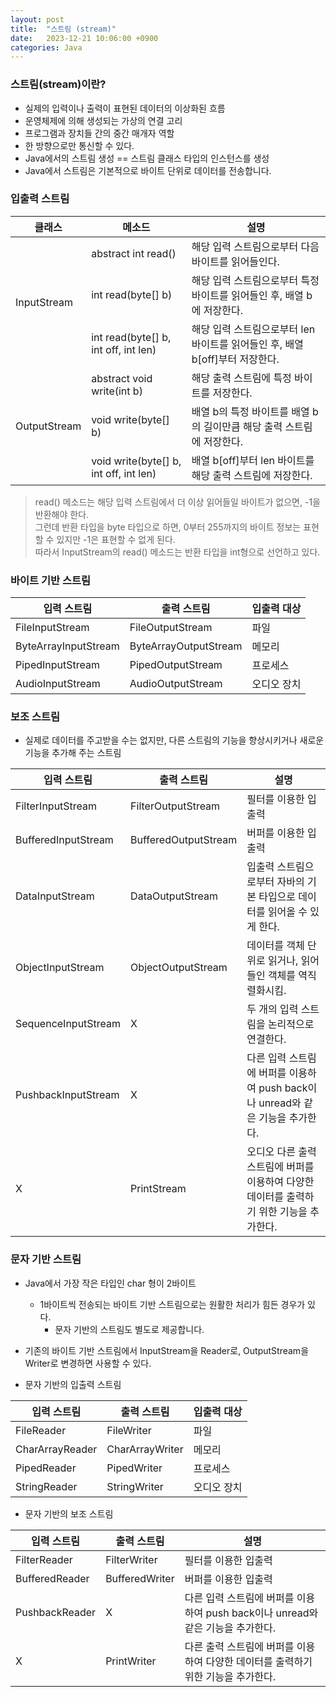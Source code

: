 ```yaml
---
layout: post
title:  "스트림 (stream)"
date:   2023-12-21 10:06:00 +0900
categories: Java
---
```


### 스트림(stream)이란?

- 실제의 입력이나 출력이 표현된 데이터의 이상화된 흐름
- 운영체제에 의해 생성되는 가상의 연결 고리
- 프로그램과 장치들 간의 중간 매개자 역할
- 한 방향으로만 통신할 수 있다.
- Java에서의 스트림 생성 == 스트림 클래스 타입의 인스턴스를 생성
- Java에서 스트림은 기본적으로 바이트 단위로 데이터를 전송합니다.

### 입출력 스트림

<div class="table-wrapper">
    <table>
        <thead>
            <tr>
            <th>클래스</th>
            <th>메소드</th>
            <th>설명</th>
            </tr>
        </thead>
        <tbody>
            <tr>
                <td rowspan="3">InputStream</td>
                <td>abstract int read()</td>
                <td>해당 입력 스트림으로부터 다음 바이트를 읽어들인다.</td>
            </tr>
            <tr>
                <td>int read(byte[] b)</td>
                <td>해당 입력 스트림으로부터 특정 바이트를 읽어들인 후, 배열 b에 저장한다.</td>
            </tr>
            <tr>
                <td>int read(byte[] b, int off, int len)</td>
                <td>해당 입력 스트림으로부터 len 바이트를 읽어들인 후, 배열 b[off]부터 저장한다.</td>
            </tr>
            <tr>
                <td rowspan="3">OutputStream</td>
                <td>abstract void write(int b)</td>
                <td>해당 출력 스트림에 특정 바이트를 저장한다.</td>
            </tr>
            <tr>
                <td>void write(byte[] b)</td>
                <td>배열 b의 특정 바이트를 배열 b의 길이만큼 해당 출력 스트림에 저장한다.</td>
            </tr>
            <tr>
                <td>void write(byte[] b, int off, int len)</td>
                <td>배열 b[off]부터 len 바이트를 해당 출력 스트림에 저장한다.</td>
            </tr>
        </tbody>
    </table>
</div>

>read() 메소드는 해당 입력 스트림에서 더 이상 읽어들일 바이트가 없으면, -1을 반환해야 한다.  
>그런데 반환 타입을 byte 타입으로 하면, 0부터 255까지의 바이트 정보는 표현할 수 있지만 -1은 표현할 수 없게 된다.  
>따라서 InputStream의 read() 메소드는 반환 타입을 int형으로 선언하고 있다.

### 바이트 기반 스트림

| 입력 스트림 | 출력 스트림 | 입출력 대상 |
|-------|--------|---------|
| FileInputStream | FileOutputStream | 파일 |
| ByteArrayInputStream | ByteArrayOutputStream | 메모리 |
| PipedInputStream | PipedOutputStream | 프로세스 |
| AudioInputStream | AudioOutputStream | 오디오 장치 |

### 보조 스트림

- 실제로 데이터를 주고받을 수는 없지만, 다른 스트림의 기능을 향상시키거나 새로운 기능을 추가해 주는 스트림

| 입력 스트림 | 출력 스트림 | 설명 |
|-------|--------|---------|
| FilterInputStream | FilterOutputStream | 필터를 이용한 입출력 |
| BufferedInputStream | BufferedOutputStream | 버퍼를 이용한 입출력 |
| DataInputStream | DataOutputStream | 입출력 스트림으로부터 자바의 기본 타입으로 데이터를 읽어올 수 있게 한다. |
| ObjectInputStream | ObjectOutputStream | 데이터를 객체 단위로 읽거나, 읽어 들인 객체를 역직렬화시킴. |
| SequenceInputStream | X | 두 개의 입력 스트림을 논리적으로 연결한다. |
| PushbackInputStream | X | 다른 입력 스트림에 버퍼를 이용하여 push back이나 unread와 같은 기능을 추가한다. |
| X | PrintStream | 오디오 다른 출력 스트림에 버퍼를 이용하여 다양한 데이터를 출력하기 위한 기능을 추가한다. |

### 문자 기반 스트림

- Java에서 가장 작은 타입인 char 형이 2바이트
    - 1바이트씩 전송되는 바이트 기반 스트림으로는 원활한 처리가 힘든 경우가 있다.
        - 문자 기반의 스트림도 별도로 제공합니다.
- 기존의 바이트 기반 스트림에서 InputStream을 Reader로, OutputStream을 Writer로 변경하면 사용할 수 있다.

- 문자 기반의 입출력 스트림

| 입력 스트림 | 출력 스트림 | 입출력 대상 |
|-------|--------|---------|
| FileReader | FileWriter | 파일 |
| CharArrayReader | CharArrayWriter | 메모리 |
| PipedReader | PipedWriter | 프로세스 |
| StringReader | StringWriter | 오디오 장치 |

- 문자 기반의 보조 스트림

| 입력 스트림 | 출력 스트림 | 설명 |
|-------|--------|---------|
| FilterReader | FilterWriter | 필터를 이용한 입출력 |
| BufferedReader | BufferedWriter | 버퍼를 이용한 입출력 |
| PushbackReader | X | 다른 입력 스트림에 버퍼를 이용하여 push back이나 unread와 같은 기능을 추가한다. |
| X | PrintWriter | 다른 출력 스트림에 버퍼를 이용하여 다양한 데이터를 출력하기 위한 기능을 추가한다. |